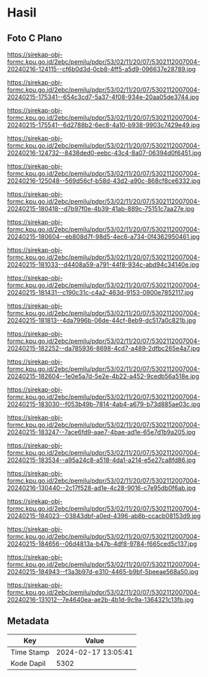 # Hasil

## Foto C Plano

https://sirekap-obj-formc.kpu.go.id/2ebc/pemilu/pdpr/53/02/11/20/07/5302112007004-20240216-124115--cf6b0d3d-0cb8-4ff5-a5d9-096637e28789.jpg

https://sirekap-obj-formc.kpu.go.id/2ebc/pemilu/pdpr/53/02/11/20/07/5302112007004-20240215-175341--654c3cd7-5a37-4f08-934e-20aa05de3744.jpg

https://sirekap-obj-formc.kpu.go.id/2ebc/pemilu/pdpr/53/02/11/20/07/5302112007004-20240215-175541--6d2788b2-6ec8-4a10-b938-9903c7429e49.jpg

https://sirekap-obj-formc.kpu.go.id/2ebc/pemilu/pdpr/53/02/11/20/07/5302112007004-20240216-124732--8438ded0-eebc-43c4-8a07-06394d0f6451.jpg

https://sirekap-obj-formc.kpu.go.id/2ebc/pemilu/pdpr/53/02/11/20/07/5302112007004-20240216-125048--569d56cf-b58d-43d2-a90c-868cf8ce6332.jpg

https://sirekap-obj-formc.kpu.go.id/2ebc/pemilu/pdpr/53/02/11/20/07/5302112007004-20240215-180418--d7b97f0e-4b39-41ab-889c-75151c7aa27e.jpg

https://sirekap-obj-formc.kpu.go.id/2ebc/pemilu/pdpr/53/02/11/20/07/5302112007004-20240215-180604--eb808d7f-98d5-4ec6-a734-0f4362950461.jpg

https://sirekap-obj-formc.kpu.go.id/2ebc/pemilu/pdpr/53/02/11/20/07/5302112007004-20240215-181033--d4408a59-a791-44f8-934c-abd94c34140e.jpg

https://sirekap-obj-formc.kpu.go.id/2ebc/pemilu/pdpr/53/02/11/20/07/5302112007004-20240215-181431--c190c31c-c4a2-463d-9153-0900e7852117.jpg

https://sirekap-obj-formc.kpu.go.id/2ebc/pemilu/pdpr/53/02/11/20/07/5302112007004-20240215-181813--4da7996b-06de-44cf-8eb9-dc517a0c821b.jpg

https://sirekap-obj-formc.kpu.go.id/2ebc/pemilu/pdpr/53/02/11/20/07/5302112007004-20240215-182252--da785936-8698-4cd7-a489-2dfbc265e4a7.jpg

https://sirekap-obj-formc.kpu.go.id/2ebc/pemilu/pdpr/53/02/11/20/07/5302112007004-20240215-182604--1e0e5a7d-5e2e-4b22-a452-9cedb56a518e.jpg

https://sirekap-obj-formc.kpu.go.id/2ebc/pemilu/pdpr/53/02/11/20/07/5302112007004-20240215-183030--f053b49b-7814-4ab4-a679-b73d885ae03c.jpg

https://sirekap-obj-formc.kpu.go.id/2ebc/pemilu/pdpr/53/02/11/20/07/5302112007004-20240215-183247--7ace6fd9-aae7-4bae-ad1e-65e7d1b9a205.jpg

https://sirekap-obj-formc.kpu.go.id/2ebc/pemilu/pdpr/53/02/11/20/07/5302112007004-20240215-183534--a95a24c8-a518-4da1-a214-e5e27ca8fd86.jpg

https://sirekap-obj-formc.kpu.go.id/2ebc/pemilu/pdpr/53/02/11/20/07/5302112007004-20240216-130440--2c17f528-ad1e-4c28-9016-c7e95db0f6ab.jpg

https://sirekap-obj-formc.kpu.go.id/2ebc/pemilu/pdpr/53/02/11/20/07/5302112007004-20240215-184023--03843dbf-a0ed-4396-ab8b-ccacb08153d9.jpg

https://sirekap-obj-formc.kpu.go.id/2ebc/pemilu/pdpr/53/02/11/20/07/5302112007004-20240215-184656--06d4813a-b47b-4df8-9784-f665ced5c137.jpg

https://sirekap-obj-formc.kpu.go.id/2ebc/pemilu/pdpr/53/02/11/20/07/5302112007004-20240215-184943--f3a3b97d-e310-4465-b9bf-5beeae568a50.jpg

https://sirekap-obj-formc.kpu.go.id/2ebc/pemilu/pdpr/53/02/11/20/07/5302112007004-20240216-131012--7e4640ea-ae2b-4b1d-9c9a-1364321c13fb.jpg


## Metadata

| Key        | Value               |
| ---------- | ------------------- |
| Time Stamp | 2024-02-17 13:05:41 |
| Kode Dapil | 5302                |




